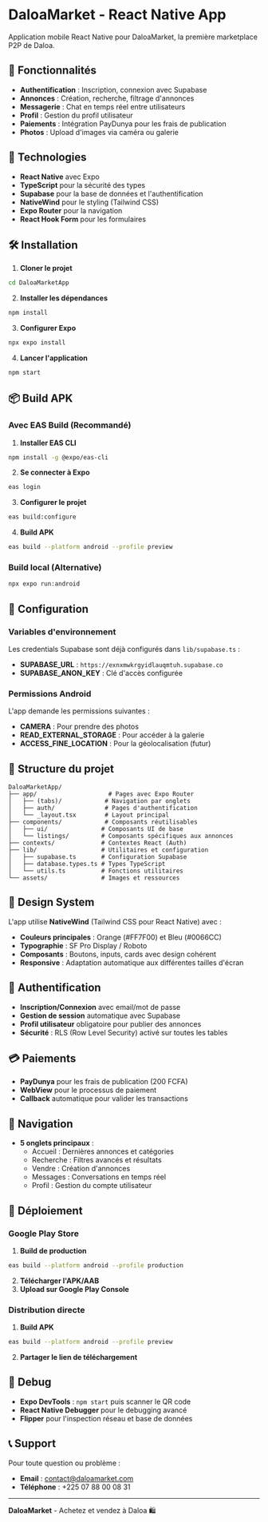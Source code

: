 # DaloaMarket - React Native App

Application mobile React Native pour DaloaMarket, la première marketplace P2P de Daloa.

## 🚀 Fonctionnalités

- **Authentification** : Inscription, connexion avec Supabase
- **Annonces** : Création, recherche, filtrage d'annonces
- **Messagerie** : Chat en temps réel entre utilisateurs
- **Profil** : Gestion du profil utilisateur
- **Paiements** : Intégration PayDunya pour les frais de publication
- **Photos** : Upload d'images via caméra ou galerie

## 📱 Technologies

- **React Native** avec Expo
- **TypeScript** pour la sécurité des types
- **Supabase** pour la base de données et l'authentification
- **NativeWind** pour le styling (Tailwind CSS)
- **Expo Router** pour la navigation
- **React Hook Form** pour les formulaires

## 🛠 Installation

1. **Cloner le projet**
```bash
cd DaloaMarketApp
```

2. **Installer les dépendances**
```bash
npm install
```

3. **Configurer Expo**
```bash
npx expo install
```

4. **Lancer l'application**
```bash
npm start
```

## 📦 Build APK

### Avec EAS Build (Recommandé)

1. **Installer EAS CLI**
```bash
npm install -g @expo/eas-cli
```

2. **Se connecter à Expo**
```bash
eas login
```

3. **Configurer le projet**
```bash
eas build:configure
```

4. **Build APK**
```bash
eas build --platform android --profile preview
```

### Build local (Alternative)

```bash
npx expo run:android
```

## 🔧 Configuration

### Variables d'environnement

Les credentials Supabase sont déjà configurés dans `lib/supabase.ts` :

- **SUPABASE_URL** : `https://exnxmwkrgyidlauqmtuh.supabase.co`
- **SUPABASE_ANON_KEY** : Clé d'accès configurée

### Permissions Android

L'app demande les permissions suivantes :
- **CAMERA** : Pour prendre des photos
- **READ_EXTERNAL_STORAGE** : Pour accéder à la galerie
- **ACCESS_FINE_LOCATION** : Pour la géolocalisation (futur)

## 📁 Structure du projet

```
DaloaMarketApp/
├── app/                    # Pages avec Expo Router
│   ├── (tabs)/            # Navigation par onglets
│   ├── auth/              # Pages d'authentification
│   └── _layout.tsx        # Layout principal
├── components/            # Composants réutilisables
│   ├── ui/               # Composants UI de base
│   └── listings/         # Composants spécifiques aux annonces
├── contexts/             # Contextes React (Auth)
├── lib/                  # Utilitaires et configuration
│   ├── supabase.ts       # Configuration Supabase
│   ├── database.types.ts # Types TypeScript
│   └── utils.ts          # Fonctions utilitaires
└── assets/               # Images et ressources
```

## 🎨 Design System

L'app utilise **NativeWind** (Tailwind CSS pour React Native) avec :

- **Couleurs principales** : Orange (#FF7F00) et Bleu (#0066CC)
- **Typographie** : SF Pro Display / Roboto
- **Composants** : Boutons, inputs, cards avec design cohérent
- **Responsive** : Adaptation automatique aux différentes tailles d'écran

## 🔐 Authentification

- **Inscription/Connexion** avec email/mot de passe
- **Gestion de session** automatique avec Supabase
- **Profil utilisateur** obligatoire pour publier des annonces
- **Sécurité** : RLS (Row Level Security) activé sur toutes les tables

## 💳 Paiements

- **PayDunya** pour les frais de publication (200 FCFA)
- **WebView** pour le processus de paiement
- **Callback** automatique pour valider les transactions

## 📱 Navigation

- **5 onglets principaux** :
  - Accueil : Dernières annonces et catégories
  - Recherche : Filtres avancés et résultats
  - Vendre : Création d'annonces
  - Messages : Conversations en temps réel
  - Profil : Gestion du compte utilisateur

## 🚀 Déploiement

### Google Play Store

1. **Build de production**
```bash
eas build --platform android --profile production
```

2. **Télécharger l'APK/AAB**
3. **Upload sur Google Play Console**

### Distribution directe

1. **Build APK**
```bash
eas build --platform android --profile preview
```

2. **Partager le lien de téléchargement**

## 🐛 Debug

- **Expo DevTools** : `npm start` puis scanner le QR code
- **React Native Debugger** pour le debugging avancé
- **Flipper** pour l'inspection réseau et base de données

## 📞 Support

Pour toute question ou problème :
- **Email** : contact@daloamarket.com
- **Téléphone** : +225 07 88 00 08 31

---

**DaloaMarket** - Achetez et vendez à Daloa 🛍️